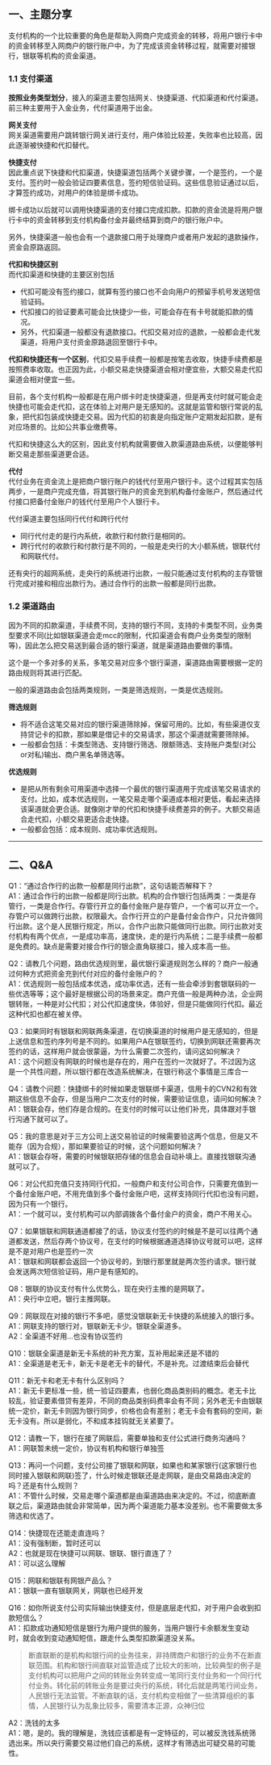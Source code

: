 ## 一、主题分享
支付机构的一个比较重要的角色是帮助入网商户完成资金的转移，将用户银行卡中的资金转移至入网商户的银行账户中，为了完成该资金转移过程，就需要对接银行，银联等机构的资金渠道。

### 1.1 支付渠道
**按照业务类型划分**，接入的渠道主要包括网关、快捷渠道、代扣渠道和代付渠道。前三种主要用于入金业务，代付渠道用于出金。

**网关支付**</br>
网关渠道需要用户跳转银行网关进行支付，用户体验比较差，失败率也比较高，因此逐渐被快捷和代扣替代。

**快捷支付**</br>
因此重点说下快捷和代扣渠道，快捷渠道包括两个关键步骤，一个是签约，一个是支付。签约时一般会验证四要素信息，签约短信验证码。这些信息验证通过以后，才算签约成功，对用户的体验是绑卡成功。

绑卡成功以后就可以调用快捷渠道的支付接口完成扣款。扣款的资金流是将用户银行卡中的资金转移到支付机构备付金并最终结算到商户的银行账户中。

另外，快捷渠道一般也会有一个退款接口用于处理商户或者用户发起的退款操作，资金会原路返回。

**代扣和快捷区别**</br>
而代扣渠道和快捷的主要区别包括
- 代扣可能没有签约接口，就算有签约接口也不会向用户的预留手机号发送短信验证码。
- 代扣接口的验证要素可能会比快捷少一些，可能会存在有卡号就能扣款的情况。
- 另外，代扣渠道一般都没有退款接口。代扣交易对应的退款，一般都会走代发渠道，将用户支付资金原路退回至银行卡中。

**代扣和快捷还有一个区别**，代扣交易手续费一般都是按笔去收取，快捷手续费都是按照费率收取。也正因为此，小额交易走快捷渠道会相对便宜些，大额交易走代扣渠道会相对便宜一些。

目前，各个支付机构一般都是在用户绑卡时走快捷渠道，但是再支付时就可能会走快捷也可能会走代扣，这在体验上对用户是无感知的。这就是监管和银行常说的乱象，把代扣包装成快捷走交易。因为代扣的初衷是向指定账户定期发起扣款，是有对应场景的。比如公共事业缴费等。

代扣和快捷这么大的区别，因此支付机构就需要做入款渠道路由系统，以便能够判断交易走那些渠道更合适。

**代付**</br>
代付业务在资金流上是把商户银行账户的钱代付至用户银行卡。这个过程其实包括两步，一是商户完成充值，将其银行账户的资金充到机构备付金账户，然后通过代付接口把备付金账户的钱代付至用户个人银行卡。

代付渠道主要包括同行代付和跨行代付</br>
- 同行代付走的是行内系统，收款行和付款行是相同的。
- 跨行代付的收款行和付款行是不同的，一般是走央行的大小额系统，银联代付和网联代付。

还有央行的超网系统，走央行的系统进行出款，一般只能通过支付机构的主存管银行完成对接和相应出款行为。通过合作行的出款一般都是同行出款。
### 1.2 渠道路由
因为不同的扣款渠道，手续费不同，支持的银行不同，支持的卡类型不同，业务类型要求不同(比如银联渠道会走mcc的限制，代扣渠道会有商户业务类型的限制等)，因此怎么把交易送到最合适的银行渠道，就是渠道路由要做的事情。

这个是一个多对多的关系，多笔交易对应多个银行渠道，渠道路由需要根据一定的路由规则将其进行匹配。

一般的渠道路由会包括两类规则，一类是筛选规则，一类是优选规则。</br>

**筛选规则**</br>
- 将不适合这笔交易对应的银行渠道筛除掉，保留可用的。比如，有些渠道仅支持贷记卡的扣款，那如果是借记卡的交易请求，那这个渠道就需要筛除掉。
- 一般都会包括：卡类型筛选、支持银行筛选、限额筛选、支持账户类型(对公or对私)输出、商户黑名单筛选等。

**优选规则**</br>
- 是把从所有剩余可用渠道中选择一个最优的银行渠道用于完成该笔交易请求的支付。比如，成本优选规则，一笔交易走哪个渠道成本相对更低，看起来选择该渠道就会更合适。就像刚才举的代扣和快捷手续费差异的例子。大额交易适合走代扣，小额交易更适合走快捷。
- 一般都会包括：成本规则、成功率优选规则。

-------

## 二、Q&A
Q1：“通过合作行的出款一般都是同行出款”，这句话能否解释下？</br>
A1：通过合作行的出款一般都是同行出款。机构的合作银行包括两类：一类是存管行，一类是合作行。存管行开立的备付金账户是存管户，一个省可以开立一个。存管户可以做跨行出款，权限最大。合作行开立的户是备付金合作户，只允许做同行出款。这个是人民银行规定，所以，合作户出款只能做同行出款。同行出款对支付机构有两个优点，一是成功率高，速度快，走的是行内系统；二是手续费一般都是免费的。缺点是需要对接合作行的银企直角联接口，接入成本高一些。

Q2：请教几个问题，路由优选规则里，最优银行渠道规则怎么样的？商户一般通过何种方式把资金充到代付对应的备付金账户的？</br>
A1：优选规则一般包括成本优选，成功率优选，还有一些会牵涉到套银联码的一些优选等等；这个最好是根据公司的场景来定。商户充值一般是两种办法，企业网银转账，一种是对公代扣；对公代扣速度快，体验好，但是只能做同行代扣。最近这种代扣也都在被关停。

Q3：如果同时有银联和网联两条渠道，在切换渠道的时候用户是无感知的，但是上送信息和签约序列号是不同的。如果用户A在银联签约，切换到网联还需要再次签约的话，这样用户就会很蒙逼，为什么需要二次签约，请问这如何解决？</br>
A1：这个问题没有网联的时候也是存在的，用户在签约一次就好了。不过因为这是一个共性问题，所以银行都在改造系统解决，在银行称这个事情是三库合一

Q4：请教个问题：快捷绑卡的时候如果走银联绑卡渠道，信用卡的CVN2和有效期这些信息不会存，但是当用户二次支付的时候，需要验证信息，请问如何解决？</br>
A1：银联会存，他们存是合规的。在支付的时候可以让他们补充，具体跟对手银行沟通下就可以了。

Q5：我的意思是对于三方公司上送交易验证的时候需要验这两个信息，但是又不能存（因为合规），那如果要验证的时候，这个问题如何解决？</br>
A1：银联会存呀，需要的时候银联把存储的信息会自动补填上。直接找银联沟通就可以了。

Q6：对公代扣充值只支持同行代扣，一般商户和支付公司合作，只需要充值到一个备付金账户吧，不用充值到多个备付金账户吧，这样支持同行代扣也没有问题，因为只有一个银行。</br>
A1：一个就可以，支付机构可以内部调拨各个备付金户的资金，商户不用关心。

Q7：如果银联和网联通道都接了的话，协议支付签约的时候是不是可以往两个通道都发送，然后存两个协议号，在支付的时候根据通道选择协议号就可以吧，这样是不是对用户也是签约一次</br>
A1：银联和网联都会返回一个协议号的，到银行那里就是两次签约请求。银行就会发送两次短信验证码，用户是有感知的。

Q8：银联的协议支付有什么优势么，现在央行主推的是网联了。</br>
A1：央行中立吧，银行主推网联。

Q9：网联现在对接的银行不多吧，感觉没银联新无卡快捷的系统接入的银行多。</br>
A1：网联支持的银行对，银联新无卡少。银联全渠道多。</br>
A2：全渠道不好用…也没有协议签约</br>

Q10：银联全渠道是新无卡系统的补充方案，互补用起来还是不错的</br>
A1：全渠道是老无卡，新无卡是老无卡的替代，不是补充。过渡结束后会替代

Q11：新无卡和老无卡有什么区别吗？</br>
A1：新无卡更标准一些，统一验证四要素，也弱化商品类别码的概念。老无卡比较乱，验证要素借贷有差异，不同的商品类别码费率会有不同；另外老无卡由银联统一定价，新无卡则因为银行同步，价格也会有差别；老无卡会有套码的空间，新无卡没有。所以是弱化，不和成本挂钩就无关紧要了。

Q12：请教一下，银行在接了网联后，需要单独和支付公式进行商务沟通吗？</br>
A1：网联暂未统一定价，协议有机构和银行单独签

Q13：再问一个问题，支付公司接了银联和网联，如果也和某家银行(这家银行也同时接入银联和网联)签了，什么时候走银联还是走网联，是由交易路由决定的吗？还是有什么规则？</br>
A1：不管什么时候，交易走哪个渠道都是由渠道路由来决定的。不过，彻底断直联之后，渠道路由就会非常简单，因为两个渠道能力基本没差别。也不需要做太多筛选和优选了。

Q14：快捷现在还能走直连吗？</br>
A1：没有强制断，暂时还可以</br>
A2：也就是现在快捷可以网联、银联、银行直连了？</br>
A1：可以这么理解</br>

Q15：网联和银联有网银产品么？</br>
A1：银联一直有银联网关，网联也已经开发</br>

Q16：如你所说支付公司实际输出快捷支付，但是底层走代扣，对于用户会收到扣款短信么？</br>
A1：扣款成功通知短信是银行为用户提供的服务，当用户银行卡余额发生变动时，就会收到变动通知短信，跟走什么类型扣款渠道没关系。</br>
>断直联断的是机构和银行间的业务往来，非持牌商户和银行的业务不在断直联范围。机构和银行间直联对监管造成了比较大的影响，比较典型的例子是支付机构可以把用户之间的转账业务转变成一笔同行支付业务和一个同行代付业务。转化前的转账业务是要过央行的系统，转化后就是两笔行间业务，人民银行无法监管。不断直联的话，支付机构变相做了一些清算组织的事情，人民银行认为乱象比较多，需要清本正源，众神归位

A2：洗钱的太多</br>
A1：嗯，是的。我的理解是，洗钱应该都是有一定特征的，可以被反洗钱系统筛选出来。所以央行需要交易过他们自己的系统，这样才有筛选出可疑交易的可能性。</br>


